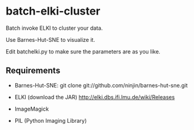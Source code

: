 batch-elki-cluster
==================

Batch invoke ELKI to cluster your data.

Use Barnes-Hut-SNE to visualize it.

Edit batchelki.py to make sure the parameters are as you like.

Requirements
------------

* Barnes-Hut-SNE:
    git clone git://github.com/ninjin/barnes-hut-sne.git

* ELKI (download the JAR)
    http://elki.dbs.ifi.lmu.de/wiki/Releases

* ImageMagick

* PIL (Python Imaging Library)
